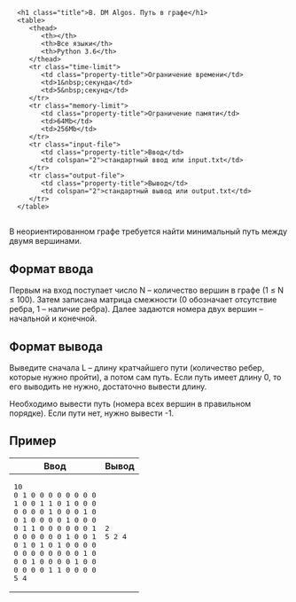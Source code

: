       <h1 class="title">B. DM Algos. Путь в графе</h1>
      <table>
         <thead>
            <th></th>
            <th>Все языки</th>
            <th>Python 3.6</th>
         </thead>
         <tr class="time-limit">
            <td class="property-title">Ограничение времени</td>
            <td>1&nbsp;секунда</td>
            <td>5&nbsp;секунд</td>
         </tr>
         <tr class="memory-limit">
            <td class="property-title">Ограничение памяти</td>
            <td>64Mb</td>
            <td>256Mb</td>
         </tr>
         <tr class="input-file">
            <td class="property-title">Ввод</td>
            <td colspan="2">стандартный ввод или input.txt</td>
         </tr>
         <tr class="output-file">
            <td class="property-title">Вывод</td>
            <td colspan="2">стандартный вывод или output.txt</td>
         </tr>
      </table>
   </div>
   <h2></h2>
   <div class="legend"><span style="">
         <p>В неориентированном графе требуется найти минимальный путь между двумя вершинами.</p></span></div>
   <h2>Формат ввода</h2>
   <div class="input-specification"><span style="">
         <p>Первым на вход поступает число N – количество вершин в графе (1 ≤ N ≤ 100). Затем записана матрица смежности (0 обозначает
            отсутствие ребра, 1 – наличие ребра). Далее задаются номера двух вершин – начальной и конечной. 
         </p></span><p></p>
   </div>
   <h2>Формат вывода</h2>
   <div class="output-specification"><span style="">
         <p>Выведите сначала L – длину кратчайшего пути (количество ребер, которые нужно пройти), а потом сам путь. Если путь имеет длину
            0, то его выводить не нужно, достаточно вывести длину. 
         </p></span><p>Необходимо вывести путь (номера всех вершин в правильном порядке). Если пути нет, нужно вывести -1.</p>
   </div>
   <h2>Пример</h2>
   <table class="sample-tests">
      <thead>
         <tr>
            <th>Ввод</th>
            <th>Вывод</th>
         </tr>
      </thead>
      <tbody>
         <tr>
            <td><pre>10
0 1 0 0 0 0 0 0 0 0
1 0 0 1 1 0 1 0 0 0
0 0 0 0 1 0 0 0 1 0
0 1 0 0 0 0 1 0 0 0
0 1 1 0 0 0 0 0 0 1
0 0 0 0 0 0 1 0 0 1
0 1 0 1 0 1 0 0 0 0
0 0 0 0 0 0 0 0 1 0
0 0 1 0 0 0 0 1 0 0
0 0 0 0 1 1 0 0 0 0
5 4
</pre></td>
            <td><pre>2
5 2 4</pre></td>
